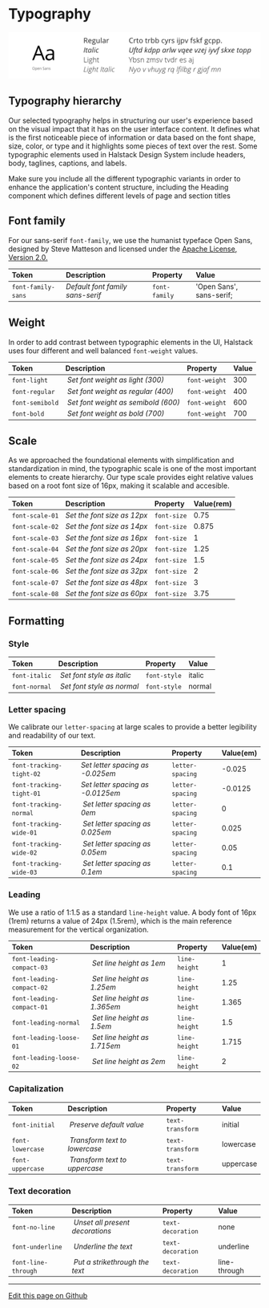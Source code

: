 # Typography

![Typography overview](images/typography_overview.png)

## Typography hierarchy
Our selected typography helps in structuring our user's experience based on the visual impact that it has on the user interface content. 
It defines what is the first noticeable piece of information or data based on the font shape, size, color, 
or type and it highlights some pieces of text over the rest. Some typographic elements used in Halstack Design System include headers, 
body, taglines, captions, and labels.

Make sure you include all the different typographic variants in order to enhance the application's content structure, including the Heading component which defines different levels of page and section titles



## Font family

For our sans-serif `font-family`, we use the humanist typeface Open Sans, designed by Steve Matteson and licensed under the [Apache License, Version 2.0.](https://www.apache.org/licenses/LICENSE-2.0.html)

| Token                       | Description                                   | Property            | Value                        | 
| :---                        | :---                                          | :---                | :---                         |  
| `font-family-sans`          | _Default font family sans-serif_              | `font-family`       | 'Open Sans', sans-serif;     | 

## Weight

In order to add contrast between typographic elements in the UI, Halstack uses four different and well balanced `font-weight` values.

| Token                       | Description                                   | Property            | Value        | 
| :---                        | :---                                          | :---                | :---         |  
| `font-light`                | _Set font weight as light (300)_              | `font-weight`       | 300          | 
| `font-regular`              | _Set font weight as regular (400)_            | `font-weight`       | 400          | 
| `font-semibold`             | _Set font weight as semibold (600)_           | `font-weight`       | 600          | 
| `font-bold`                 | _Set font weight as bold (700)_               | `font-weight`       | 700          | 


## Scale

As we approached the foundational elements with simplification and standardization in mind, the typographic scale is one of the most important elements to create hierarchy. Our type scale provides eight relative values based on a root font size of 16px, making it scalable and accesible. 

| Token                       | Description                                   | Property            | Value(rem)   | 
| :---                        | :---                                          | :---                | :---         |  
| `font-scale-01`             | _Set the font size as 12px_                   | `font-size`         | 0.75         |       
| `font-scale-02`             | _Set the font size as 14px_                   | `font-size`         | 0.875        | 
| `font-scale-03`             | _Set the font size as 16px_                   | `font-size`         | 1            | 
| `font-scale-04`             | _Set the font size as 20px_                   | `font-size`         | 1.25         | 
| `font-scale-05`             | _Set the font size as 24px_                   | `font-size`         | 1.5          | 
| `font-scale-06`             | _Set the font size as 32px_                   | `font-size`         | 2            | 
| `font-scale-07`             | _Set the font size as 48px_                   | `font-size`         | 3            | 
| `font-scale-08`             | _Set the font size as 60px_                   | `font-size`         | 3.75         | 

## Formatting

### Style

| Token                       | Description                                   | Property            | Value        | 
| :---                        | :---                                          | :---                | :---         |  
| `font-italic`               | _Set font style as italic_                    | `font-style`        | italic       | 
| `font-normal`               | _Set font style as normal_                    | `font-style`        | normal       | 

### Letter spacing

We calibrate our `letter-spacing` at large scales to provide a better legibility and readability of our text.

| Token                       | Description                                   | Property            | Value(em)    | 
| :---                        | :---                                          | :---                | :---         | 
| `font-tracking-tight-02`    | _Set letter spacing as -0.025em_              | `letter-spacing`    | -0.025       |
| `font-tracking-tight-01`    | _Set letter spacing as -0.0125em_             | `letter-spacing`    | -0.0125      |
| `font-tracking-normal`      | _Set letter spacing as 0em_                   | `letter-spacing`    | 0            | 
| `font-tracking-wide-01`     | _Set letter spacing as 0.025em_               | `letter-spacing`    | 0.025        |
| `font-tracking-wide-02`     | _Set letter spacing as 0.05em_                | `letter-spacing`    | 0.05         |
| `font-tracking-wide-03`     | _Set letter spacing as 0.1em_                 | `letter-spacing`    | 0.1          | 

### Leading

We use a ratio of 1:1.5 as a standard `line-height` value. A body font of 16px (1rem) returns a value of 24px (1.5rem), which is the main reference measurement for the vertical organization.

| Token                       | Description                                   | Property            | Value(em)    | 
| :---                        | :---                                          | :---                | :---         | 
| `font-leading-compact-03`   | _Set line height as 1em_                      | `line-height`       | 1            | 
| `font-leading-compact-02`   | _Set line height as 1.25em_                   | `line-height`       | 1.25         |
| `font-leading-compact-01`   | _Set line height as 1.365em_                  | `line-height`       | 1.365        |
| `font-leading-normal`       | _Set line height as 1.5em_                    | `line-height`       | 1.5          |
| `font-leading-loose-01`     | _Set line height as 1.715em_                  | `line-height`       | 1.715        |
| `font-leading-loose-02`     | _Set line height as 2em_                      | `line-height`       | 2            |
 

### Capitalization

| Token                       | Description                                   | Property            | Value        | 
| :---                        | :---                                          | :---                | :---         |  
| `font-initial`              | _Preserve default value_                      | `text-transform`    | initial      | 
| `font-lowercase`            | _Transform text to lowercase_                 | `text-transform`    | lowercase    |
| `font-uppercase`            | _Transform text to uppercase_                 | `text-transform`    | uppercase    |

### Text decoration

| Token                       | Description                                   | Property            | Value        | 
| :---                        | :---                                          | :---                | :---         | 
| `font-no-line`              | _Unset all present decorations_               | `text-decoration`   | none         | 
| `font-underline`            | _Underline the text_                          | `text-decoration`   | underline    | 
| `font-line-through`         | _Put a strikethrough the text_                | `text-decoration`   | line-through |


____________________________________________________________

[Edit this page on Github](https://github.com/dxc-technology/halstack-style-guide/blob/master/guidelines/principles/typography/README.md)
